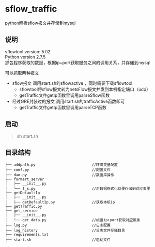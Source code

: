# sflow_traffic
python解析sflow报文并存储到mysql

## 说明
sflowtool version: 5.02    
Python version 2.7.5    
抓包程序获取的数据，根据ip+port获取服务之间的调用关系，并存储到mysql

可以抓取两种报文
* sflow报文 调用start.sh的sflowactive ，同时需要下载sflowtool
    * sflowtool将sflow报文转为netsFlow报文并发到本机指定端口（udp）    
    * getTraffic文件getIp函数里调用parseSflow函数
* 经过GRE封装过的报文 调用start.sh的trafficActive函数即可 
    * getTraffic文件getIp函数里调用parseTCP函数


## 启动
> sh start.sh

## 目录结构

```
├── addpath.py                          //环境变量配置  
├── conf.py                             //配置文件   
├── dao.py                              //数据库操作 
├── formart_server
│   ├── __init__.py
│   └── f_s.py                          //对数据格式化以便存储到对应表里
├── getDefaultIp
│   ├── __init__.py
│   ├── getDefaultIp.py                 //获取本机ip
├── getTraffic.py
├── get_service
│   ├── __init__.py
│   └── get_data.py                     //根据ip+port获取对应服务
├── log.py                              //日志配置 
├── log_history                         //日志文件存储目录    
├── requirements.txt
├── start.sh                            //启动文件  
```

